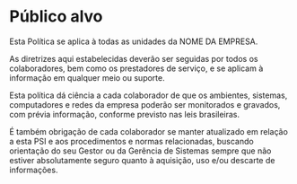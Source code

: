 # Público alvo

Esta Política se aplica à todas as unidades da NOME DA EMPRESA.

As diretrizes aqui estabelecidas deverão ser seguidas por todos os colaboradores, bem como os prestadores de serviço, e se aplicam à informação em qualquer meio ou suporte.

Esta política dá ciência a cada colaborador de que os ambientes, sistemas, computadores e redes da empresa poderão ser monitorados e gravados, com prévia informação, conforme previsto nas leis brasileiras.

É também obrigação de cada colaborador se manter atualizado em relação a esta PSI e aos procedimentos e normas relacionadas, buscando orientação do seu Gestor ou da Gerência de Sistemas sempre que não estiver absolutamente seguro quanto à aquisição, uso e/ou descarte de informações.